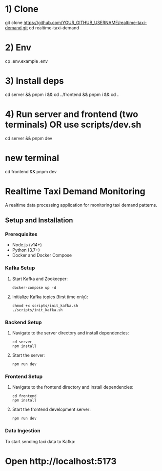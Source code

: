 # 1) Clone
git clone https://github.com/YOUR_GITHUB_USERNAME/realtime-taxi-demand.git
cd realtime-taxi-demand


# 2) Env
cp .env.example .env


# 3) Install deps
cd server && pnpm i && cd ../frontend && pnpm i && cd ..


# 4) Run server and frontend (two terminals) OR use scripts/dev.sh
cd server && pnpm dev
# new terminal
cd frontend && pnpm dev
# Realtime Taxi Demand Monitoring

A realtime data processing application for monitoring taxi demand patterns.

## Setup and Installation

### Prerequisites

- Node.js (v14+)
- Python (3.7+)
- Docker and Docker Compose

### Kafka Setup

1. Start Kafka and Zookeeper:
   ```
   docker-compose up -d
   ```

2. Initialize Kafka topics (first time only):
   ```
   chmod +x scripts/init_kafka.sh
   ./scripts/init_kafka.sh
   ```

### Backend Setup

1. Navigate to the server directory and install dependencies:
   ```
   cd server
   npm install
   ```

2. Start the server:
   ```
   npm run dev
   ```

### Frontend Setup

1. Navigate to the frontend directory and install dependencies:
   ```
   cd frontend
   npm install
   ```

2. Start the frontend development server:
   ```
   npm run dev
   ```

### Data Ingestion

To start sending taxi data to Kafka:

# Open http://localhost:5173